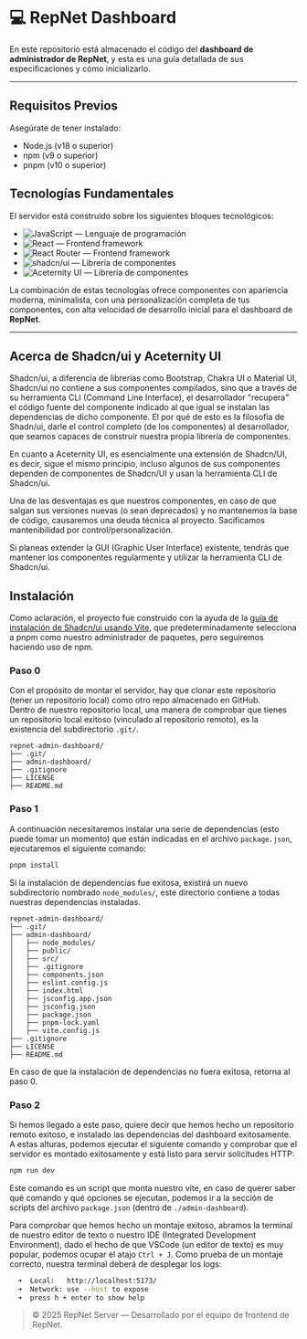 # 💻 RepNet Dashboard

En este repositorio está almacenado el código del **dashboard de administrador de RepNet**, y esta es una guía detallada de sus especificaciones y cómo inicializarlo.

---
## Requisitos Previos
Asegúrate de tener instalado:
- Node.js (v18 o superior)
- npm (v9 o superior)
- pnpm (v10 o superior)

## Tecnologías Fundamentales

El servidor está construido sobre los siguientes bloques tecnológicos:

- ![JavaScript](https://img.shields.io/badge/JavaScript-F7DF1E?logo=javascript&logoColor=000) — Lenguaje de programación  
- ![React](https://img.shields.io/badge/React-61DAFB?logo=react&logoColor=000) — Frontend framework  
- ![React Router](https://img.shields.io/badge/React_Router-CA4245?logo=reactrouter&logoColor=fff) — Frontend framework
- ![shadcn/ui](https://img.shields.io/badge/shadcn/ui-000000?logo=shadcnui&logoColor=fff) — Librería de componentes
- ![Aceternity UI](https://img.shields.io/badge/Aceternity_UI-111827?logo=react&logoColor=61DAFB) — Librería de componentes

La combinación de estas tecnologías ofrece componentes con apariencia moderna, minimalista, con una personalización completa de tus componentes, con alta velocidad de desarrollo inicial para el dashboard de **RepNet**.

---

## Acerca de Shadcn/ui y Aceternity UI

Shadcn/ui, a diferencia de librerías como Bootstrap, Chakra UI o Material UI, Shadcn/ui no contiene a sus componentes compilados, sino que a través de su herramienta CLI (Command Line Interface), el desarrollador "recupera" el código fuente del componente indicado al que igual se instalan las dependencias de dicho componente. El por qué de esto es la filosofía de Shadn/ui, darle el control completo (de los componentes) al desarrollador, que seamos capaces de construir nuestra propia librería de componentes.

En cuanto a Aceternity UI, es esencialmente una extensión de Shadcn/UI, es decir, sigue el mismo principio, incluso algunos de sus componentes dependen de componentes de Shadcn/UI y usan la herramienta CLI de Shadcn/ui.

Una de las desventajas es que nuestros componentes, en caso de que salgan sus versiones nuevas (o sean deprecados) y no mantenemos la base de código, causaremos una deuda técnica al proyecto. Sacificamos mantenibilidad por control/personalización. 

Si planeas extender la GUI (Graphic User Interface) existente, tendrás que mantener los componentes regularmente y utilizar la herramienta CLI de Shadcn/ui.

## Instalación

Como aclaración, el proyecto fue construido con la ayuda de la [guía de instalación de Shadcn/ui usando Vite](https://ui.shadcn.com/docs/installation/vite), que predeterminadamente selecciona a pnpm como nuestro administrador de paquetes, pero seguiremos haciendo uso de npm.

### Paso 0

Con el propósito de montar el servidor, hay que clonar este repositorio (tener un repositorio local) como otro repo almacenado en GitHub.  
Dentro de nuestro repositorio local, una manera de comprobar que tienes un repositorio local exitoso (vinculado al repositorio remoto), es la existencia del subdirectorio `.git/`.

```plaintext
repnet-admin-dashboard/
├── .git/
├── admin-dashboard/
├── .gitignore
├── LICENSE
├── README.md
```

### Paso 1

A continuación necesitaremos instalar una serie de dependencias (esto puede tomar un momento) que están indicadas en el archivo `package.json`, ejecutaremos el siguiente comando:

```bash
pnpm install
```

Si la instalación de dependencias fue exitosa, existirá un nuevo subdirectorio nombrado `node_modules/`, este directorio contiene a todas nuestras dependencias instaladas.

```plaintext
repnet-admin-dashboard/
├── .git/
├── admin-dashboard/
│   ├── node_modules/
│   ├── public/
│   ├── src/
│   ├── .gitignore
│   ├── components.json
│   ├── eslint.config.js
│   ├── index.html
│   ├── jsconfig.app.json
│   ├── jsconfig.json
│   ├── package.json
│   ├── pnpm-lock.yaml
│   ├── vite.config.js
├── .gitignore
├── LICENSE
├── README.md
```

En caso de que la instalación de dependencias no fuera exitosa, retorna al paso 0.

### Paso 2

Si hemos llegado a este paso, quiere decir que hemos hecho un repositorio remoto exitoso, e instalado las dependencias del dashboard exitosamente.
A estas alturas, podemos ejecutar el siguiente comando y comprobar que el servidor es montado exitosamente y está listo para servir solicitudes HTTP:

```bash
npm run dev
```

Este comando es un script que monta nuestro vite, en caso de querer saber qué comando y qué opciones se ejecutan, podemos ir a la sección de scripts del archivo `package.json` (dentro de `./admin-dashboard`).

Para comprobar que hemos hecho un montaje exitoso, abramos la terminal de nuestro editor de texto o nuestro IDE (Integrated Development Environment), dado el hecho de que VSCode (un editor de texto) es muy popular, podemos ocupar el atajo `Ctrl + J`.
Como prueba de un montaje correcto, nuestra terminal deberá de desplegar los logs:

```bash
  ➜  Local:   http://localhost:5173/
  ➜  Network: use --host to expose
  ➜  press h + enter to show help
```

> © 2025 RepNet Server — Desarrollado por el equipo de frontend de RepNet.
